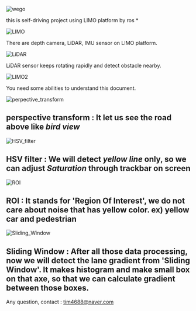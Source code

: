 ![wego](https://user-images.githubusercontent.com/108254705/186351817-5becc3a2-193c-42ba-bfb1-c69a68793806.jpg)

this is self-driving project using LIMO platform by ros
*

![LIMO](https://user-images.githubusercontent.com/108254705/186352378-ec45f209-4c7a-4a15-9984-02d90ca82962.jpg)

There are depth camera, LiDAR, IMU sensor on LIMO platform.

![LiDAR](https://user-images.githubusercontent.com/108254705/186352724-907a4902-391f-4c5c-98fe-27b1494014a3.jpg)

LiDAR sensor keeps rotating rapidly and detect obstacle nearby.

![LIMO2](https://user-images.githubusercontent.com/108254705/186352596-25e4ec85-e3af-46cd-965d-0c6f2d76ec1c.jpg)

You need some abilities to understand this document.

![perpective_transform](https://user-images.githubusercontent.com/108254705/186352856-d07b4a86-cada-423a-a38a-f4155460f272.jpg)

## perspective transform : It let us see the road above like *bird view*

![HSV_filter](https://user-images.githubusercontent.com/108254705/186353246-de4b5383-a892-4940-b705-bfe8b616d96c.jpg)

## HSV filter : We will detect *yellow line* only, so we can adjust *Saturation* through trackbar on screen

![ROI](https://user-images.githubusercontent.com/108254705/186353513-5bb1d591-f6b7-4895-a7b4-8296422451ea.jpg)

## ROI : It stands for 'Region Of Interest', we do not care about noise that has yellow color. ex) yellow car and pedestrian

![Sliding_Window](https://user-images.githubusercontent.com/108254705/186353763-0c4a3e3f-d847-4db1-9f2c-ee8a2c40b2b8.jpg)

## Sliding Window : After all those data processing, now we will detect the lane gradient from 'Sliding Window'. It makes histogram and make small box on that axe, so that we can calculate gradient between those boxes.

Any question, contact : tim4688@naver.com
